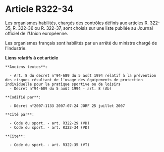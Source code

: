# Article R322-34

Les organismes habilités, chargés des contrôles définis aux articles R. 322-35, R. 322-36 ou R. 322-37, sont choisis sur une
liste publiée au Journal officiel de l'Union européenne. 

Les organismes français sont habilités par un arrêté du ministre chargé de l'industrie.

**Liens relatifs à cet article**

	**Anciens textes**:

	  - Art. 8 du décret n°94-689 du 5 août 1994 relatif à la prévention des risques résultant de l'usage des équipements de protection individuelle pour la pratique sportive ou de loisirs
	  - Décret n°94-689 du 5 août 1994 - art. 8 (Ab)

	**Codifié par**:

	  - Décret n°2007-1133 2007-07-24 JORF 25 juillet 2007

	**Cité par**:

	  - Code du sport. - art. R322-29 (VD)
	  - Code du sport. - art. R322-34 (VD)

	**Cite**:

	  - Code du sport. - art. R322-35 (VT)
